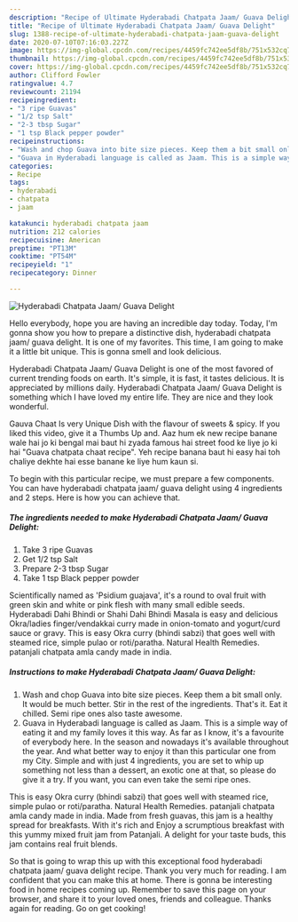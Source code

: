 ```yaml
---
description: "Recipe of Ultimate Hyderabadi Chatpata Jaam/ Guava Delight"
title: "Recipe of Ultimate Hyderabadi Chatpata Jaam/ Guava Delight"
slug: 1388-recipe-of-ultimate-hyderabadi-chatpata-jaam-guava-delight
date: 2020-07-10T07:16:03.227Z
image: https://img-global.cpcdn.com/recipes/4459fc742ee5df8b/751x532cq70/hyderabadi-chatpata-jaam-guava-delight-recipe-main-photo.jpg
thumbnail: https://img-global.cpcdn.com/recipes/4459fc742ee5df8b/751x532cq70/hyderabadi-chatpata-jaam-guava-delight-recipe-main-photo.jpg
cover: https://img-global.cpcdn.com/recipes/4459fc742ee5df8b/751x532cq70/hyderabadi-chatpata-jaam-guava-delight-recipe-main-photo.jpg
author: Clifford Fowler
ratingvalue: 4.7
reviewcount: 21194
recipeingredient:
- "3 ripe Guavas"
- "1/2 tsp Salt"
- "2-3 tbsp Sugar"
- "1 tsp Black pepper powder"
recipeinstructions:
- "Wash and chop Guava into bite size pieces. Keep them a bit small only. It would be much better. Stir in the rest of the ingredients. That&#39;s it. Eat it chilled. Semi ripe ones also taste awesome."
- "Guava in Hyderabadi language is called as Jaam. This is a simple way of eating it and my family loves it this way. As far as I know, it&#39;s a favourite of everybody here. In the season and nowadays it&#39;s available throughout the year. And what better way to enjoy it than this particular one from my City. Simple and with just 4 ingredients, you are set to whip up something not less than a dessert, an exotic one at that, so please do give it a try. If you want, you can even take the semi ripe ones."
categories:
- Recipe
tags:
- hyderabadi
- chatpata
- jaam

katakunci: hyderabadi chatpata jaam 
nutrition: 212 calories
recipecuisine: American
preptime: "PT13M"
cooktime: "PT54M"
recipeyield: "1"
recipecategory: Dinner

---
```



![Hyderabadi Chatpata Jaam/ Guava Delight](https://img-global.cpcdn.com/recipes/4459fc742ee5df8b/751x532cq70/hyderabadi-chatpata-jaam-guava-delight-recipe-main-photo.jpg)

Hello everybody, hope you are having an incredible day today. Today, I'm gonna show you how to prepare a distinctive dish, hyderabadi chatpata jaam/ guava delight. It is one of my favorites. This time, I am going to make it a little bit unique. This is gonna smell and look delicious.

Hyderabadi Chatpata Jaam/ Guava Delight is one of the most favored of current trending foods on earth. It's simple, it is fast, it tastes delicious. It is appreciated by millions daily. Hyderabadi Chatpata Jaam/ Guava Delight is something which I have loved my entire life. They are nice and they look wonderful.

Gauva Chaat Is very Unique Dish with the flavour of sweets &amp; spicy. If you liked this video, give it a Thumbs Up and. Aaz hum ek new recipe banane wale hai jo ki bengal mai baut hi zyada famous hai street food ke liye jo ki hai &#34;Guava chatpata chaat recipe&#34;. Yeh recipe banana baut hi easy hai toh chaliye dekhte hai esse banane ke liye hum kaun si.


To begin with this particular recipe, we must prepare a few components. You can have hyderabadi chatpata jaam/ guava delight using 4 ingredients and 2 steps. Here is how you can achieve that.

<!--inarticleads1-->

##### The ingredients needed to make Hyderabadi Chatpata Jaam/ Guava Delight:

1. Take 3 ripe Guavas
1. Get 1/2 tsp Salt
1. Prepare 2-3 tbsp Sugar
1. Take 1 tsp Black pepper powder


Scientifically named as &#39;Psidium guajava&#39;, it&#39;s a round to oval fruit with green skin and white or pink flesh with many small edible seeds. Hyderabadi Dahi Bhindi or Shahi Dahi Bhindi Masala is easy and delicious Okra/ladies finger/vendakkai curry made in onion-tomato and yogurt/curd sauce or gravy. This is easy Okra curry (bhindi sabzi) that goes well with steamed rice, simple pulao or roti/paratha. Natural Health Remedies. patanjali chatpata amla candy made in india. 

<!--inarticleads2-->

##### Instructions to make Hyderabadi Chatpata Jaam/ Guava Delight:

1. Wash and chop Guava into bite size pieces. Keep them a bit small only. It would be much better. Stir in the rest of the ingredients. That&#39;s it. Eat it chilled. Semi ripe ones also taste awesome.
1. Guava in Hyderabadi language is called as Jaam. This is a simple way of eating it and my family loves it this way. As far as I know, it&#39;s a favourite of everybody here. In the season and nowadays it&#39;s available throughout the year. And what better way to enjoy it than this particular one from my City. Simple and with just 4 ingredients, you are set to whip up something not less than a dessert, an exotic one at that, so please do give it a try. If you want, you can even take the semi ripe ones.


This is easy Okra curry (bhindi sabzi) that goes well with steamed rice, simple pulao or roti/paratha. Natural Health Remedies. patanjali chatpata amla candy made in india. Made from fresh guavas, this jam is a healthy spread for breakfasts. With it&#39;s rich and Enjoy a scrumptious breakfast with this yummy mixed fruit jam from Patanjali. A delight for your taste buds, this jam contains real fruit blends. 

So that is going to wrap this up with this exceptional food hyderabadi chatpata jaam/ guava delight recipe. Thank you very much for reading. I am confident that you can make this at home. There is gonna be interesting food in home recipes coming up. Remember to save this page on your browser, and share it to your loved ones, friends and colleague. Thanks again for reading. Go on get cooking!
